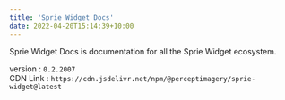 ```yaml
---
title: 'Sprie Widget Docs'
date: 2022-04-20T15:14:39+10:00
---
```


Sprie Widget Docs is documentation for all the Sprie Widget ecosystem. 

version : `0.2.2007`  
CDN Link : `https://cdn.jsdelivr.net/npm/@perceptimagery/sprie-widget@latest`
